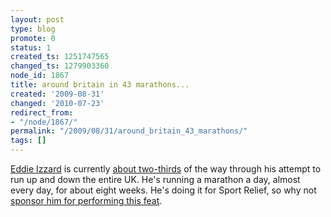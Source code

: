 ```yaml
---
layout: post
type: blog
promote: 0
status: 1
created_ts: 1251747565
changed_ts: 1279903360
node_id: 1867
title: around britain in 43 marathons...
created: '2009-08-31'
changed: '2010-07-23'
redirect_from:
- "/node/1867/"
permalink: "/2009/08/31/around_britain_43_marathons/"
tags: []
---
```

[Eddie Izzard](http://twitter.com/eddieizzard) is currently [about two-thirds](http://twitter.com/eddieizzard/status/3634574366) of the way through his attempt to run up and down the entire UK. He's running a marathon a day, almost every day, for about eight weeks. He's doing it for Sport Relief, so why not [sponsor him for performing this feat](http://www.comicrelief.com/donate/eddie).
